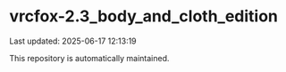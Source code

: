 # vrcfox-2.3_body_and_cloth_edition

Last updated: 2025-06-17 12:13:19

This repository is automatically maintained.
